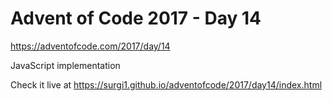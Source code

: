 # Advent of Code 2017 - Day 14

https://adventofcode.com/2017/day/14

JavaScript implementation

Check it live at https://surgi1.github.io/adventofcode/2017/day14/index.html
